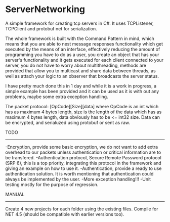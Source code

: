 ServerNetworking
================

A simple framework for creating tcp servers in C#. It uses TCPListener, TCPClient and protobuf net for serialization.

The whole framework is built with the Command Pattern in mind, which means that you are able to nest message responses functionality which get executed by the means of an interface, effectively reducing the amount of programming you have to do as a user, you create an object that has your server's functionality and it gets executed for each client connected to your server, you do not have to worry about multithreading, methods are provided that allow you to multicast and share data between threads, as well as attach your logic to an observer that broadcasts the server status. 

I have pretty much done this in 1 day and while it is a work in progress, a simple example has been provided and it can be used as it is with out any problems, maybe some extra exception handling.

The packet protocol:
[OpCode][Size][data]  where OpCode is an int which has as maximum 4 bytes length, size is the length of the data which has as maximum 4 bytes length, data obviously has to be <= int32 size. Data can be encrypted, and serialuzed using protobuf or sent as raw.


TODO
****

-Encryption, provide some basic encryption, we do not want to add extra overhead to our packets unless authentication or critical information are to be transfered.
-Authentication protocol, Secure Remote Password protocol (SRP 6), this is a top priority, integrating this protocol in the framework and giving an example on how to use it.
-Authentication, provide a ready to use authentication solution. It is worth mentioning that authentication could always be implemented by the user.
-More exception handling!!!
-Unit testing mostly for the purpose of regression.



MANUAL
******
Create 4 new projects for each folder using the existing files. Compile for NET 4.5 (should be compatible with earlier versions too).


